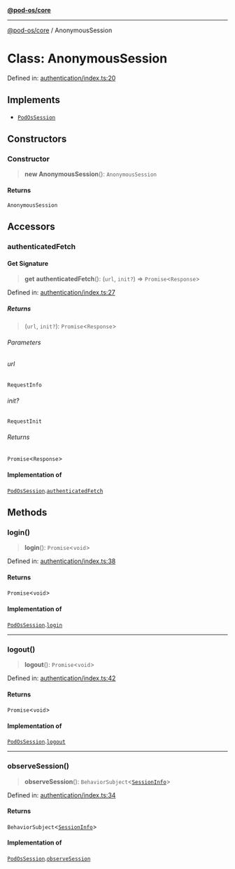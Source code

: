 [**@pod-os/core**](../README.md)

***

[@pod-os/core](../globals.md) / AnonymousSession

# Class: AnonymousSession

Defined in: [authentication/index.ts:20](https://github.com/pod-os/PodOS/blob/5f8057b37a40843b32a1365a54e4283e9f14e36c/core/src/authentication/index.ts#L20)

## Implements

- [`PodOsSession`](../interfaces/PodOsSession.md)

## Constructors

### Constructor

> **new AnonymousSession**(): `AnonymousSession`

#### Returns

`AnonymousSession`

## Accessors

### authenticatedFetch

#### Get Signature

> **get** **authenticatedFetch**(): (`url`, `init?`) => `Promise`\<`Response`\>

Defined in: [authentication/index.ts:27](https://github.com/pod-os/PodOS/blob/5f8057b37a40843b32a1365a54e4283e9f14e36c/core/src/authentication/index.ts#L27)

##### Returns

> (`url`, `init?`): `Promise`\<`Response`\>

###### Parameters

###### url

`RequestInfo`

###### init?

`RequestInit`

###### Returns

`Promise`\<`Response`\>

#### Implementation of

[`PodOsSession`](../interfaces/PodOsSession.md).[`authenticatedFetch`](../interfaces/PodOsSession.md#authenticatedfetch)

## Methods

### login()

> **login**(): `Promise`\<`void`\>

Defined in: [authentication/index.ts:38](https://github.com/pod-os/PodOS/blob/5f8057b37a40843b32a1365a54e4283e9f14e36c/core/src/authentication/index.ts#L38)

#### Returns

`Promise`\<`void`\>

#### Implementation of

[`PodOsSession`](../interfaces/PodOsSession.md).[`login`](../interfaces/PodOsSession.md#login)

***

### logout()

> **logout**(): `Promise`\<`void`\>

Defined in: [authentication/index.ts:42](https://github.com/pod-os/PodOS/blob/5f8057b37a40843b32a1365a54e4283e9f14e36c/core/src/authentication/index.ts#L42)

#### Returns

`Promise`\<`void`\>

#### Implementation of

[`PodOsSession`](../interfaces/PodOsSession.md).[`logout`](../interfaces/PodOsSession.md#logout)

***

### observeSession()

> **observeSession**(): `BehaviorSubject`\<[`SessionInfo`](../type-aliases/SessionInfo.md)\>

Defined in: [authentication/index.ts:34](https://github.com/pod-os/PodOS/blob/5f8057b37a40843b32a1365a54e4283e9f14e36c/core/src/authentication/index.ts#L34)

#### Returns

`BehaviorSubject`\<[`SessionInfo`](../type-aliases/SessionInfo.md)\>

#### Implementation of

[`PodOsSession`](../interfaces/PodOsSession.md).[`observeSession`](../interfaces/PodOsSession.md#observesession)

